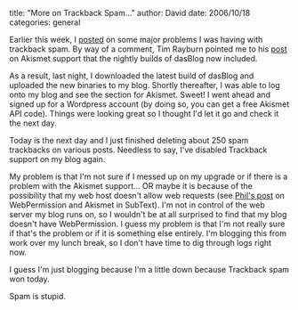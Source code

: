 
title: "More on Trackback Spam..."
author: David
date: 2006/10/18
categories: general

Earlier this week, I [posted](http://www.mohundro.com/blog/PermaLink,guid,10eb4b00-b733-47c4-996d-662d88663681.aspx) on some major problems I was having with trackback spam. By way of a comment, Tim Rayburn pointed me to his [post](http://www.mohundro.com/blog/ct.ashx?id=10eb4b00-b733-47c4-996d-662d88663681&url=http%3a%2f%2fwww.timrayburn.net%2f2006%2f10%2f17%2fUpgrading%2bTo%2bDasBlog%2b196288.aspx) on Akismet support that the nightly builds of dasBlog now included. 

As a result, last night, I downloaded the latest build of dasBlog and uploaded the new binaries to my blog. Shortly thereafter, I was able to log onto my blog and see the section for Akismet. Sweet! I went ahead and signed up for a Wordpress account (by doing so, you can get a free Akismet API code). Things were looking great so I thought I'd let it go and check it the next day. 

Today is the next day and I just finished deleting about 250 spam trackbacks on various posts. Needless to say, I've disabled Trackback support on my blog again. 

My problem is that I'm not sure if I messed up on my upgrade or if there is a problem with the Akismet support... OR maybe it is because of the possibility that my web host doesn't allow web requests (see [Phil's post](http://haacked.com/archive/2006/10/17/Why_Oh_Why_Couldnt_WebPermission_Be_Part_Of_Medium_Trust.aspx) on WebPermission and Akismet in SubText). I'm not in control of the web server my blog runs on, so I wouldn't be at all surprised to find that my blog doesn't have WebPermission. I guess my problem is that I'm not really sure if that's the problem or if it is something else entirely. I'm blogging this from work over my lunch break, so I don't have time to dig through logs right now. 

I guess I'm just blogging because I'm a little down because Trackback spam won today. 

Spam is stupid.

